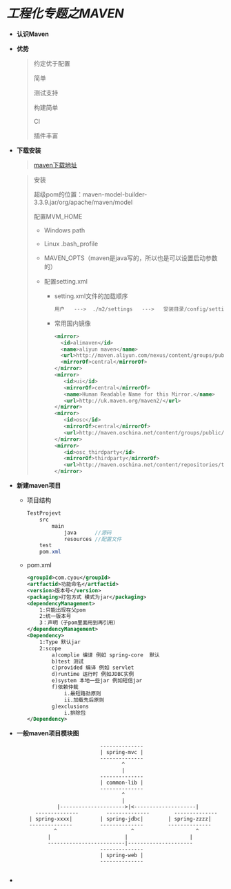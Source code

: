 #                        *工程化专题之MAVEN*



* **认识Maven**

* **优势**

  > 约定优于配置
  >
  > 简单
  >
  > 测试支持
  >
  > 构建简单
  >
  > CI
  >
  > 插件丰富

* **下载安装**

  > [maven下载地址](https://maven.apache.org/download.cgi)

  > 安装
  >
  > 超级pom的位置：maven-model-builder-3.3.9.jar/org/apache/maven/model
  >
  > 配置MVM_HOME
  >
  >  * Windows  path
  >
  >  * Linux  .bash_profile
  >
  >  * MAVEN_OPTS（maven是java写的，所以也是可以设置启动参数的）
  >
  >  * 配置setting.xml
  >
  >    * setting.xml文件的加载顺序
  >
  >      ```python
  >      用户   --->  ./m2/settings   --->   安装目录/config/setting.xml
  >      ```
  >
  >    * 常用国内镜像
  >
  >      ```xml
  >      <mirror>  
  >        <id>alimaven</id>  
  >        <name>aliyun maven</name>  
  >        <url>http://maven.aliyun.com/nexus/content/groups/public/</url>  
  >        <mirrorOf>central</mirrorOf>          
  >      </mirror> 
  >      <mirror>
  >      	<id>ui</id>
  >      	<mirrorOf>central</mirrorOf>
  >      	<name>Human Readable Name for this Mirror.</name>
  >      	<url>http://uk.maven.org/maven2/</url>
  >      </mirror>
  >      <mirror>
  >      	<id>osc</id>
  >      	<mirrorOf>central</mirrorOf>
  >      	<url>http://maven.oschina.net/content/groups/public/</url>
  >      </mirror>
  >      <mirror>
  >      	<id>osc_thirdparty</id>
  >      	<mirrorOf>thirdparty</mirrorOf>
  >      	<url>http://maven.oschina.net/content/repositories/thirdparty/</url>
  >      </mirror>
  >      ```
  >
  >


* **新建maven项目**

  * 项目结构

    ```java
    TestProjevt
    	src
    		main
    			java      //源码
    			resources //配置文件
    	test
    	pom.xml
    ```

  * pom.xml

    ```xml
    <groupId>com.cyou</groupId>
    <artfactid>功能命名</artfactid>
    <version>版本号</version>
    <packaging>打包方式 模式为jar</packaging>
    <dependencyManagement>
    	1:只能出现在父pom
        2:统一版本号
        3：声明（子pom里面用到再引用）
    </dependencyManagement>
    <Dependency>
    	1:Type 默认jar
        2:scope
        	a)complie 编译 例如 spring-core  默认
        	b)test 测试
        	c)provided 编译 例如 servlet
        	d)runtime 运行时 例如JDBC实例
        	e)system 本地一些jar 例如短信jar
        	f)依赖仲裁
        		i.最短路劲原则
        		ii.加载先后原则
        	g)exclusions
        		i.排除包
    </Dependency>
    ```


* **一般maven项目模块图**

  ```shell
  						     --------------
  						     | spring-mvc |
  						     --------------
  						     		^
  						     		|
  						     --------------
  						     | common-lib |
  						     --------------
  						     		^
  						     		|
               |--------------------->|<--------------------|
        --------------         --------------        --------------
  	  | spring-xxxx|	     | spring-jdbc|		   | spring-zzzz|
  	  --------------		 --------------	       --------------
              ^                        ^                    ^
  			|						 |                    |
  			-------------------------|---------------------
  						     --------------
  						     | spring-web |
  						     --------------
  						     		
  ```


* 




















​                